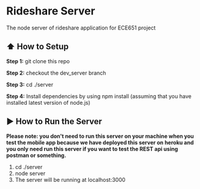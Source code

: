 # Rideshare Server
The node server of rideshare application for ECE651 project

## :arrow_up: How to Setup

**Step 1:** git clone this repo

**Step 2:** checkout the dev_server branch

**Step 3:** cd ./server

**Step 4:** Install dependencies by using npm install (assuming that you have installed latest version of node.js)


## :arrow_forward: How to Run the Server

**Please note: you don't need to run this server on your machine when you test the mobile app because we have deployed this server on heroku and you only need run this server if you want to test the REST api using postman or something.**

1. cd ./server
2. node server
3. The server will be running at localhost:3000
